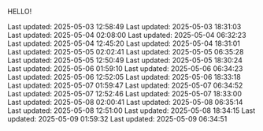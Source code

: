 HELLO!

Last updated: 2025-05-03 12:58:49
Last updated: 2025-05-03 18:31:03
Last updated: 2025-05-04 02:08:00
Last updated: 2025-05-04 06:32:23
Last updated: 2025-05-04 12:45:20
Last updated: 2025-05-04 18:31:01
Last updated: 2025-05-05 02:02:41
Last updated: 2025-05-05 06:35:28
Last updated: 2025-05-05 12:50:49
Last updated: 2025-05-05 18:30:24
Last updated: 2025-05-06 01:59:10
Last updated: 2025-05-06 06:34:23
Last updated: 2025-05-06 12:52:05
Last updated: 2025-05-06 18:33:18
Last updated: 2025-05-07 01:59:47
Last updated: 2025-05-07 06:34:52
Last updated: 2025-05-07 12:52:46
Last updated: 2025-05-07 18:33:00
Last updated: 2025-05-08 02:00:41
Last updated: 2025-05-08 06:35:14
Last updated: 2025-05-08 12:51:00
Last updated: 2025-05-08 18:34:15
Last updated: 2025-05-09 01:59:32
Last updated: 2025-05-09 06:34:51
